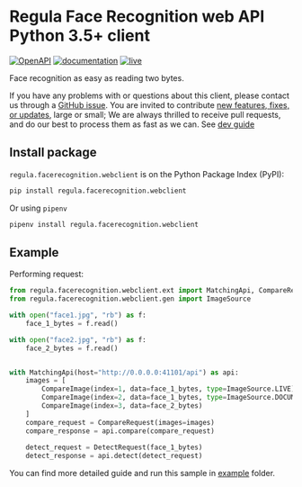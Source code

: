 # Regula Face Recognition web API Python 3.5+ client

[![OpenAPI](https://img.shields.io/badge/OpenAPI-defs-8c0a56?style=flat-square)](https://github.com/regulaforensics/FaceRecognition-web-openapi)
[![documentation](https://img.shields.io/badge/docs-en-f6858d?style=flat-square)](https://support.regulaforensics.com/hc/en-us/articles/115000916306-Documentation)
[![live](https://img.shields.io/badge/live-demo-0a8c42?style=flat-square)](https://api.regulaforensics.com/)

Face recognition as easy as reading two bytes.

If you have any problems with or questions about this client, please contact us
through a [GitHub issue](https://github.com/regulaforensics/FaceRecognition-web-python-client/issues).
You are invited to contribute [new features, fixes, or updates](https://github.com/regulaforensics/FaceRecognition-web-python-client/issues?q=is%3Aissue+is%3Aopen+label%3A%22help+wanted%22), large or small; 
We are always thrilled to receive pull requests, and do our best to process them as fast as we can.
See [dev guide](./dev.md)

## Install package
`regula.facerecognition.webclient` is on the Python Package Index (PyPI):

```bash
pip install regula.facerecognition.webclient
```

Or using `pipenv`
```bash
pipenv install regula.facerecognition.webclient
```

## Example
Performing request:
```python
from regula.facerecognition.webclient.ext import MatchingApi, CompareRequest, CompareImage, DetectRequest
from regula.facerecognition.webclient.gen import ImageSource

with open("face1.jpg", "rb") as f:
    face_1_bytes = f.read()

with open("face2.jpg", "rb") as f:
    face_2_bytes = f.read()


with MatchingApi(host="http://0.0.0.0:41101/api") as api:
    images = [
        CompareImage(index=1, data=face_1_bytes, type=ImageSource.LIVE),
        CompareImage(index=2, data=face_1_bytes, type=ImageSource.DOCUMENT_RFID),
        CompareImage(index=3, data=face_2_bytes)
    ]
    compare_request = CompareRequest(images=images)
    compare_response = api.compare(compare_request)
    
    detect_request = DetectRequest(face_1_bytes)
    detect_response = api.detect(detect_request)
```

You can find more detailed guide and run this sample in [example](./example) folder.
